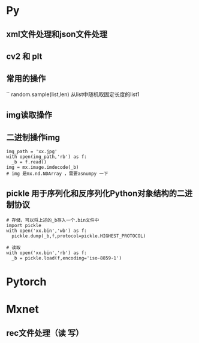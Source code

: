 # Py

## xml文件处理和json文件处理


## cv2 和 plt


## 常用的操作

``
  random.sample(list,len)   从list中随机取固定长度的list1



## img读取操作



## 二进制操作img
```
img_path = 'xx.jpg'
with open(img_path,'rb') as f:
  _b = f.read()
img = mx.image.imdecode(_b)
# img 是mx.nd.NDArray ，需要asnumpy 一下
```

## pickle 用于序列化和反序列化Python对象结构的二进制协议
```
# 存储，可以将上述的_b存入一个.bin文件中
import pickle
with open('xx.bin','wb') as f:
  pickle.dump(_b,f,protocol=pickle.HIGHEST_PROTOCOL)
  
# 读取
with open('xx.bin','rb') as f:
  _b = pickle.load(f,encoding='iso-8859-1')

```

# Pytorch




# Mxnet

## rec文件处理（读 写）


